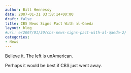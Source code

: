 ```yaml
---
author: Bill Hennessy
date: 2007-01-31 03:58:14+00:00
draft: false
title: CBS News Signs Pact With al-Qaeda
layout: blog
#url: e/2007/01/30/cbs-news-signs-pact-with-al-qaeda-2/
categories:
- News
---
```


[Believe it](https://michellemalkin.com/archives/006793.htm).  The left is unAmerican. 




Perhaps it would be best if CBS just went away. 



